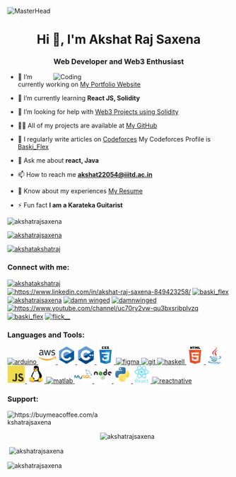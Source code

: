 ![MasterHead](https://user-images.githubusercontent.com/74038190/225813708-98b745f2-7d22-48cf-9150-083f1b00d6c9.gif)
<h1 align="center">Hi 👋, I'm Akshat Raj Saxena</h1>
<h3 align="center">Web Developer and Web3 Enthusiast</h3>
<img align="right" alt="Coding" width="400" src="https://cdn.dribbble.com/users/720825/screenshots/3253310/slim-jim-_dribbble_-_800x600_.gif">

- 🔭 I’m currently working on [My Portfolio Website](https://github.com/akshatrajsaxena/developerfolio)

- 🌱 I’m currently learning **React JS, Solidity**

- 🤝 I’m looking for help with [Web3 Projects using Solidity](https://github.com/buildspace/buildspace-projects)

- 👨‍💻 All of my projects are available at [My GitHub](https://github.com/akshatrajsaxena)

- 📝 I regularly write articles on [Codeforces](https://codeforces.com/blog/entry/129713) My Codeforces Profile is [Baski_Flex](https://codeforces.com/profile/Baski_Flex)

- 💬 Ask me about **react, Java**

- 📫 How to reach me **akshat22054@iiitd.ac.in**

- 📄 Know about my experiences [My Resume](https://drive.google.com/file/d/18fUNX3xVtS5-DxGFqS9TRmWOdVTLIe1U/view)

- ⚡ Fun fact **I am a Karateka Guitarist**

<p align="left"> <img src="https://komarev.com/ghpvc/?username=akshatrajsaxena&label=Profile%20views&color=0e75b6&style=flat" alt="akshatrajsaxena" /> </p>

<p align="left"> <a href="https://github.com/ryo-ma/github-profile-trophy"><img src="https://github-profile-trophy.vercel.app/?username=akshatrajsaxena" alt="akshatrajsaxena" /></a> </p>

<p align="left"> <a href="https://twitter.com/akshatakshatraj" target="blank"><img src="https://img.shields.io/twitter/follow/akshatakshatraj?logo=twitter&style=for-the-badge" alt="akshatakshatraj" /></a> </p>

<h3 align="left">Connect with me:</h3>
<p align="left">
<a href="https://twitter.com/akshatakshatraj" target="blank"><img align="center" src="https://raw.githubusercontent.com/rahuldkjain/github-profile-readme-generator/master/src/images/icons/Social/twitter.svg" alt="akshatakshatraj" height="30" width="40" /></a>
<a href="https://www.linkedin.com/in/akshat-raj-saxena-849423258/" target="blank"><img align="center" src="https://raw.githubusercontent.com/rahuldkjain/github-profile-readme-generator/master/src/images/icons/Social/linked-in-alt.svg" alt="https://www.linkedin.com/in/akshat-raj-saxena-849423258/" height="30" width="40" /></a>
<a href="https://stackoverflow.com/users/baski_flex" target="blank"><img align="center" src="https://raw.githubusercontent.com/rahuldkjain/github-profile-readme-generator/master/src/images/icons/Social/stack-overflow.svg" alt="baski_flex" height="30" width="40" /></a>
<a href="https://codesandbox.com/akshatrajsaxena" target="blank"><img align="center" src="https://raw.githubusercontent.com/rahuldkjain/github-profile-readme-generator/master/src/images/icons/Social/codesandbox.svg" alt="akshatrajsaxena" height="30" width="40" /></a>
<a href="https://fb.com/damn winged" target="blank"><img align="center" src="https://raw.githubusercontent.com/rahuldkjain/github-profile-readme-generator/master/src/images/icons/Social/facebook.svg" alt="damn winged" height="30" width="40" /></a>
<a href="https://instagram.com/damnwinged" target="blank"><img align="center" src="https://raw.githubusercontent.com/rahuldkjain/github-profile-readme-generator/master/src/images/icons/Social/instagram.svg" alt="damnwinged" height="30" width="40" /></a>
<a href="https://www.youtube.com/c/https://www.youtube.com/channel/uc70ry2vw-qu3bxsribplvzq" target="blank"><img align="center" src="https://raw.githubusercontent.com/rahuldkjain/github-profile-readme-generator/master/src/images/icons/Social/youtube.svg" alt="https://www.youtube.com/channel/uc70ry2vw-qu3bxsribplvzq" height="30" width="40" /></a>
<a href="https://codeforces.com/profile/baski_flex" target="blank"><img align="center" src="https://raw.githubusercontent.com/rahuldkjain/github-profile-readme-generator/master/src/images/icons/Social/codeforces.svg" alt="baski_flex" height="30" width="40" /></a>
<a href="https://www.leetcode.com/flick__" target="blank"><img align="center" src="https://raw.githubusercontent.com/rahuldkjain/github-profile-readme-generator/master/src/images/icons/Social/leet-code.svg" alt="flick__" height="30" width="40" /></a>
</p>

<h3 align="left">Languages and Tools:</h3>
<p align="left"> <a href="https://www.arduino.cc/" target="_blank" rel="noreferrer"> <img src="https://cdn.worldvectorlogo.com/logos/arduino-1.svg" alt="arduino" width="40" height="40"/> </a> <a href="https://aws.amazon.com" target="_blank" rel="noreferrer"> <img src="https://raw.githubusercontent.com/devicons/devicon/master/icons/amazonwebservices/amazonwebservices-original-wordmark.svg" alt="aws" width="40" height="40"/> </a> <a href="https://www.cprogramming.com/" target="_blank" rel="noreferrer"> <img src="https://raw.githubusercontent.com/devicons/devicon/master/icons/c/c-original.svg" alt="c" width="40" height="40"/> </a> <a href="https://www.w3schools.com/cpp/" target="_blank" rel="noreferrer"> <img src="https://raw.githubusercontent.com/devicons/devicon/master/icons/cplusplus/cplusplus-original.svg" alt="cplusplus" width="40" height="40"/> </a> <a href="https://www.w3schools.com/css/" target="_blank" rel="noreferrer"> <img src="https://raw.githubusercontent.com/devicons/devicon/master/icons/css3/css3-original-wordmark.svg" alt="css3" width="40" height="40"/> </a> <a href="https://www.figma.com/" target="_blank" rel="noreferrer"> <img src="https://www.vectorlogo.zone/logos/figma/figma-icon.svg" alt="figma" width="40" height="40"/> </a> <a href="https://git-scm.com/" target="_blank" rel="noreferrer"> <img src="https://www.vectorlogo.zone/logos/git-scm/git-scm-icon.svg" alt="git" width="40" height="40"/> </a> <a href="https://www.haskell.org/" target="_blank" rel="noreferrer"> <img src="https://upload.wikimedia.org/wikipedia/commons/1/1c/Haskell-Logo.svg" alt="haskell" width="40" height="40"/> </a> <a href="https://www.w3.org/html/" target="_blank" rel="noreferrer"> <img src="https://raw.githubusercontent.com/devicons/devicon/master/icons/html5/html5-original-wordmark.svg" alt="html5" width="40" height="40"/> </a> <a href="https://www.java.com" target="_blank" rel="noreferrer"> <img src="https://raw.githubusercontent.com/devicons/devicon/master/icons/java/java-original.svg" alt="java" width="40" height="40"/> </a> <a href="https://developer.mozilla.org/en-US/docs/Web/JavaScript" target="_blank" rel="noreferrer"> <img src="https://raw.githubusercontent.com/devicons/devicon/master/icons/javascript/javascript-original.svg" alt="javascript" width="40" height="40"/> </a> <a href="https://www.linux.org/" target="_blank" rel="noreferrer"> <img src="https://raw.githubusercontent.com/devicons/devicon/master/icons/linux/linux-original.svg" alt="linux" width="40" height="40"/> </a> <a href="https://www.mathworks.com/" target="_blank" rel="noreferrer"> <img src="https://upload.wikimedia.org/wikipedia/commons/2/21/Matlab_Logo.png" alt="matlab" width="40" height="40"/> </a> <a href="https://www.mysql.com/" target="_blank" rel="noreferrer"> <img src="https://raw.githubusercontent.com/devicons/devicon/master/icons/mysql/mysql-original-wordmark.svg" alt="mysql" width="40" height="40"/> </a> <a href="https://nodejs.org" target="_blank" rel="noreferrer"> <img src="https://raw.githubusercontent.com/devicons/devicon/master/icons/nodejs/nodejs-original-wordmark.svg" alt="nodejs" width="40" height="40"/> </a> <a href="https://www.python.org" target="_blank" rel="noreferrer"> <img src="https://raw.githubusercontent.com/devicons/devicon/master/icons/python/python-original.svg" alt="python" width="40" height="40"/> </a> <a href="https://reactjs.org/" target="_blank" rel="noreferrer"> <img src="https://raw.githubusercontent.com/devicons/devicon/master/icons/react/react-original-wordmark.svg" alt="react" width="40" height="40"/> </a> <a href="https://reactnative.dev/" target="_blank" rel="noreferrer"> <img src="https://reactnative.dev/img/header_logo.svg" alt="reactnative" width="40" height="40"/> </a> </p>

<h3 align="left">Support:</h3>
<p><a href="https://www.buymeacoffee.com/akshatrajsaxena"> <img align="left" src="https://cdn.buymeacoffee.com/buttons/v2/default-yellow.png" height="50" width="210" alt="https://buymeacoffee.com/akshatrajsaxena" /></a></p><br><br>

<p><img align="center" src="https://github-readme-stats.vercel.app/api/top-langs?username=akshatrajsaxena&show_icons=true&locale=en&layout=compact" alt="akshatrajsaxena" /></p>
<p>&nbsp;<img align="center" src="https://github-readme-stats.vercel.app/api?username=akshatrajsaxena&show_icons=true&locale=en" alt="akshatrajsaxena" /></p>
<p><img align="center" src="https://github-readme-streak-stats.herokuapp.com/?user=akshatrajsaxena&" alt="akshatrajsaxena" /></p>

